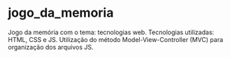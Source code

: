 # jogo_da_memoria
Jogo da memória com o tema: tecnologias web. Tecnologias utilizadas: HTML, CSS e JS. Utilização do método Model-View-Controller (MVC) para organização dos arquivos JS.
